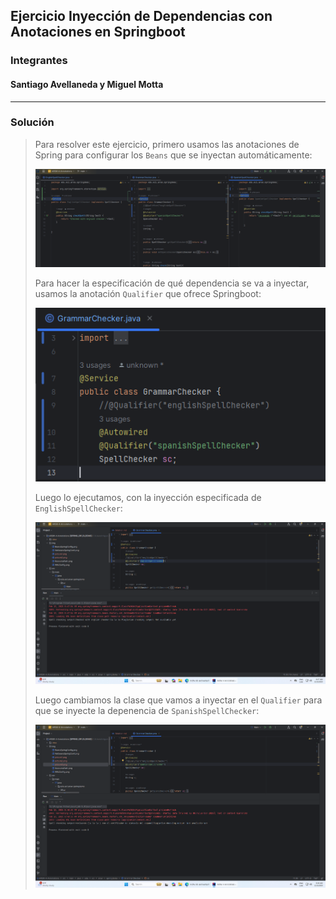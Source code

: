## Ejercicio Inyección de Dependencias con Anotaciones en Springboot
### Integrantes
#### Santiago Avellaneda y Miguel Motta

----- 

### Solución
> Para resolver este ejercicio, primero usamos las anotaciones de Spring para configurar los `Beans` 
> que se inyectan automáticamente:
> 
> ![](img/picture1.png)
> 
> Para hacer la especificación de qué dependencia se va a inyectar, usamos la anotación `Qualifier`
> que ofrece Springboot:
> 
> ![](img/picture2.png)
>
> Luego lo ejecutamos, con la inyección especificada de `EnglishSpellChecker`:
> 
> ![](img/picture3.png)
> 
> Luego cambiamos la clase que vamos a inyectar en el `Qualifier` para que se inyecte
> la depenencia de `SpanishSpellChecker`:
> 
> ![](img/picture4.png)
> 
